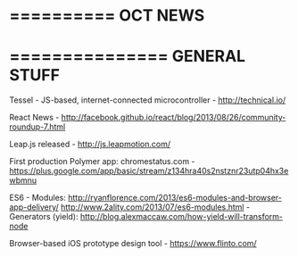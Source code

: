 
==========
 OCT NEWS
==========


===============
 GENERAL STUFF
===============

Tessel - JS-based, internet-connected microcontroller
    - http://technical.io/

React News
    - http://facebook.github.io/react/blog/2013/08/26/community-roundup-7.html
    
Leap.js released
    - http://js.leapmotion.com/

First production Polymer app: chromestatus.com
    - https://plus.google.com/app/basic/stream/z134hra40s2nstznr23utp04hx3ewbmnu

ES6
    - Modules: http://ryanflorence.com/2013/es6-modules-and-browser-app-delivery/
    http://www.2ality.com/2013/07/es6-modules.html
    - Generators (yield): http://blog.alexmaccaw.com/how-yield-will-transform-node

Browser-based iOS prototype design tool
    - https://www.flinto.com/